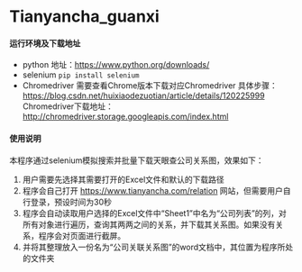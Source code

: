 # Tianyancha_guanxi
#### 运行环境及下载地址
- python 地址：https://www.python.org/downloads/
- selenium `pip install selenium`
- Chromedriver 需要查看Chrome版本下载对应Chromedriver
  具体步骤：https://blog.csdn.net/huixiaodezuotian/article/details/120225999
  Chromedriver下载地址：http://chromedriver.storage.googleapis.com/index.html

#### 使用说明
本程序通过selenium模拟搜索并批量下载天眼查公司关系图，效果如下：
1. 用户需要先选择其需要打开的Excel文件和默认的下载路径
2. 程序会自己打开 https://www.tianyancha.com/relation 网站，但需要用户自行登录，预设时间为30秒
3. 程序会自动读取用户选择的Excel文件中“Sheet1”中名为“公司列表”的列，对所有对象进行遍历，查询其两两之间的关系，并下载其关系图。如果没有关系，程序会对页面进行截屏。
4. 并将其整理放入一份名为“公司关联关系图”的word文档中，其位置为程序所处的文件夹
